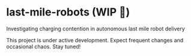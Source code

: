 # last-mile-robots (WIP 🚧)
Investigating charging contention in autonomous last mile robot delivery

This project is under active development. Expect frequent changes and occasional chaos. Stay tuned!

